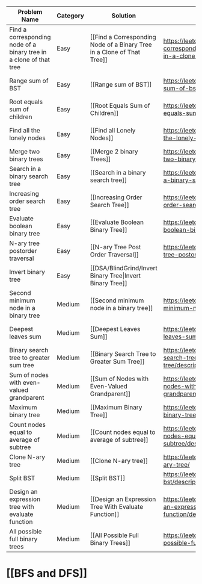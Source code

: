 | Problem Name                                                       | Category | Solution                                                               |                                                                                                               |                  |     |
| ------------------------------------------------------------------ | -------- | ---------------------------------------------------------------------- | ------------------------------------------------------------------------------------------------------------- | ---------------- | --- |
| Find a corresponding node of a binary tree in a clone of that tree | Easy     | [[Find a Corresponding Node of a Binary Tree in a Clone of That Tree]] | https://leetcode.com/problems/find-a-corresponding-node-of-a-binary-tree-in-a-clone-of-that-tree/description/ |                  |     |
| Range sum of BST                                                   | Easy     | [[Range sum of BST]]                                                   | https://leetcode.com/problems/range-sum-of-bst/                                                               | LC Solved Python |     |
| Root equals sum of children                                        | Easy     | [[Root Equals Sum of Children]]                                        | https://leetcode.com/problems/root-equals-sum-of-children/description/                                        | LC Solved Python |     |
| Find all the lonely nodes                                          | Easy     | [[Find all Lonely Nodes]]                                              | https://leetcode.com/problems/find-all-the-lonely-nodes/description/                                          | LC Solved Python |     |
| Merge two binary trees                                             | Easy     | [[Merge 2 binary Trees]]                                               | https://leetcode.com/problems/merge-two-binary-trees/description/                                             |                  |     |
| Search in a binary search tree                                     | Easy     | [[Search in a binary search tree]]                                     | https://leetcode.com/problems/search-in-a-binary-search-tree/description/                                     | LC Solved Python |     |
| Increasing order search tree                                       | Easy     | [[Increasing Order Search Tree]]                                       | https://leetcode.com/problems/increasing-order-search-tree/description/                                       |                  |     |
| Evaluate boolean binary tree                                       | Easy     | [[Evaluate Boolean Binary Tree]]                                       | https://leetcode.com/problems/evaluate-boolean-binary-tree/description/                                       |                  |     |
| N-ary tree postorder traversal                                     | Easy     | [[N-ary Tree Post Order Traversal]]                                    | https://leetcode.com/problems/n-ary-tree-postorder-traversal/description/                                     |                  |     |
| Invert binary tree                                                 | Easy     | [[DSA/BlindGrind/Invert Binary Tree\|Invert Binary Tree]]              |                                                                                                               | LC Solved Python |     |
| Second minimum node in a binary tree                               | Medium   | [[Second minimum node in a binary tree]]                               | https://leetcode.com/problems/second-minimum-node-in-a-binary-tree/                                           |                  |     |
| Deepest leaves sum                                                 | Medium   | [[Deepest Leaves Sum]]                                                 | https://leetcode.com/problems/deepest-leaves-sum/                                                             | LC Solved Python |     |
| Binary search tree to greater sum tree                             | Medium   | [[Binary Search Tree to Greater Sum Tree]]                             | https://leetcode.com/problems/binary-search-tree-to-greater-sum-tree/description/                             |                  |     |
| Sum of nodes with even-valued grandparent                          | Medium   | [[Sum of Nodes with Even-Valued Grandparent]]                          | https://leetcode.com/problems/sum-of-nodes-with-even-valued-grandparent/description/                          |                  |     |
| Maximum binary tree                                                | Medium   | [[Maximum Binary Tree]]                                                | https://leetcode.com/problems/maximum-binary-tree/description/                                                |                  |     |
| Count nodes equal to average of subtree                            | Medium   | [[Count nodes equal to average of subtree]]                            | https://leetcode.com/problems/count-nodes-equal-to-average-of-subtree/description/                            |                  |     |
| Clone N-ary tree                                                   | Medium   | [[Clone N-ary tree]]                                                   | https://leetcode.com/problems/clone-n-ary-tree/                                                               |                  |     |
| Split BST                                                          | Medium   | [[Split BST]]                                                          | https://leetcode.com/problems/split-bst/description/                                                          |                  |     |
| Design an expression tree with evaluate function                   | Medium   | [[Design an Expression Tree With Evaluate Function]]                   | https://leetcode.com/problems/design-an-expression-tree-with-evaluate-function/description/                   |                  |     |
| All possible full binary trees                                     | Medium   | [[All Possible Full Binary Trees]]                                     | https://leetcode.com/problems/all-possible-full-binary-trees/description/                                     |                  |     |

# [[BFS and DFS]]



